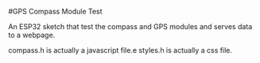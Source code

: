 #GPS Compass Module Test

An ESP32 sketch that test the compass and GPS modules and serves data to a webpage.

compass.h is actually a javascript file.e
styles.h is actually a css file.
